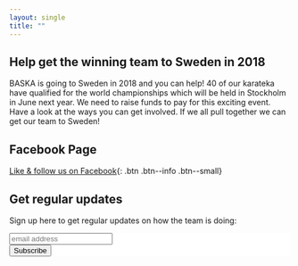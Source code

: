 ```yaml
---
layout: single
title: ""
---
```


## Help get the winning team to Sweden in 2018

BASKA is going to Sweden in 2018 and you can help! 40 of our karateka have
qualified for the world championships which will be held in Stockholm in June
next year. We need to raise funds to pay for this exciting event. Have a look
at the ways you can get involved. If we all pull together we can get our team
to Sweden!

## Facebook Page
[Like & follow us on Facebook](https://www.facebook.com/Baska-Sweden-2018-1427271897380852){: .btn .btn--info .btn--small}

## Get regular updates
Sign up here to get regular updates on how the team is doing:

<!-- Begin MailChimp Signup Form -->
<link href="//cdn-images.mailchimp.com/embedcode/horizontal-slim-10_7.css" rel="stylesheet" type="text/css">
<style type="text/css">
    #mc_embed_signup{background:#fff; font:14px Helvetica,Arial,sans-serif; width:100%;}
    /* Add your own MailChimp form style overrides in your site stylesheet or in this style block.
       We recommend moving this block and the preceding CSS link to the HEAD of your HTML file. */
</style>
<div id="mc_embed_signup">
    <form action="https://baska-sweden.us12.list-manage.com/subscribe/post?u=f66546b13ce7dd22d10174120&amp;id=88b765fcfa" method="post" id="mc-embedded-subscribe-form" name="mc-embedded-subscribe-form" class="validate" target="_blank" novalidate>
        <div id="mc_embed_signup_scroll">
            <input type="email" value="" name="EMAIL" class="email" id="mce-EMAIL" placeholder="email address" required>
            <!-- real people should not fill this in and expect good things - do not remove this or risk form bot signups-->
            <div style="position: absolute; left: -5000px;" aria-hidden="true">
                <input type="text" name="b_f66546b13ce7dd22d10174120_88b765fcfa" tabindex="-1" value="">
            </div>
            <div class="clear">
                <input type="submit" value="Subscribe" name="subscribe" id="mc-embedded-subscribe" class="button">
            </div>
        </div>
    </form>
</div>

<!--End mc_embed_signup-->
